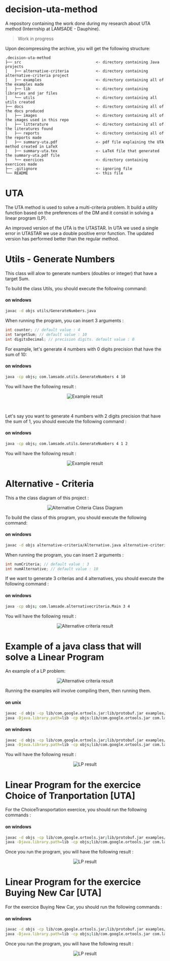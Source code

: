 # decision-uta-method
A repository containing the work done during my research about UTA method (Internship at LAMSADE - Dauphine).
> Work in progress 

Upon decompressing the archive, you will get the following structure:
```
.decision-uta-method
├── src                                 <- directory containing Java projects
│   ├── alternative-criteria            <- directory containing alternative-criteria project
│   ├── examples                        <- directory containing all of the examples made
│   ├── lib                             <- directory containing libraries and jar files
│   └── utils                           <- directory containing all utils created
├── docs                                <- directory containing all of the docs produced
│   ├── images                          <- directory containing all of the images used in this repo
│   ├── litterature                     <- directory containing all of the literatures found
│   ├── reports                         <- directory containing all of the reports made
│   ├── summary-uta.pdf                 <- pdf file explaining the UTA method created in LaTeX
│   ├── summary-uta.tex                 <- LaTeX file that generated the summary-uta.pdf file
│   └── exercices                       <- directory containing exercices made
├── .gitignore                          <- ignoring file
└── README                              <- this file
```

# UTA
The UTA method is used to solve a multi-criteria problem. It build a utility function based on the preferences of the DM and it consist in solving a linear program (LP).

An improved version of the UTA is the UTASTAR. In UTA we used a single error in UTASTAR we use a double positive error function. The updated version has performed better than the regular method. 
  
# Utils - Generate Numbers
This class will alow to generate numbers (doubles or integer) that have a target Sum. 

To build the class Utils, you should execute the following command: 
#### on windows
```bash
javac -d objs utils/GenerateNumbers.java 
```

When running the program, you can insert 3 arguments : 
```java
int counter; // default value : 4 
int targetSum; // default value : 10
int digitsDecimal; // precision digits. default value : 0  
```

For example, let's generate 4 numbers with 0 digits precision that have the sum of 10: 
#### on windows
```bash
java -cp objs; com.lamsade.utils.GenerateNumbers 4 10  
```

You will have the following result : 
<p align="center">
  <img src="/docs/images/integers.PNG?raw=true" alt="Example result"/>
</p>

<br />

Let's say you want to generate 4 numbers with 2 digits precision that have the sum of 1, you should execute the following command : 
#### on windows
```bash
java -cp objs; com.lamsade.utils.GenerateNumbers 4 1 2
```

You will have the following result : 
<p align="center">
  <img src="/docs/images/doubles.PNG?raw=true" alt="Example result"/>
</p>

# Alternative - Criteria
This a the class diagram of this project : 
<p align="center">
  <img src="/docs/images/alternative-criteria class diagram.png?raw=true" alt="Alternative Criteria Class Diagram"/>
</p>

To build the class of this program, you should execute the following command: 
#### on windows
```bash
javac -d objs alternative-criteria/Alternative.java alternative-criteria/Criteria.java alternative-criteria/GenerateNumbers.java alternative-criteria/Main.java    
```

When running the program, you can insert 2 arguments : 
```java
int numCriteria; // default value : 3 
int numAlternative; // default value : 10
```

If we want to generate 3 criterias and 4 alternatives, you should execute the following command : 
#### on windows
```bash
java -cp objs; com.lamsade.alternativecriteria.Main 3 4 
```

You will have the following result : 
<p align="center">
  <img src="/docs/images/alternative-criteria.PNG?raw=true" alt="Alternative criteria result"/>
</p>

# Example of a java class that will solve a Linear Program
An example of a LP problem: 
<p align="center">
  <img src="/docs/images/example-lp.PNG?raw=true" alt="Alternative criteria result"/>
</p>

Running the examples will involve compiling them, then running them. 

#### on unix
```bash
javac -d objs -cp lib/com.google.ortools.jar:lib/protobuf.jar examples/LinearProgramming.java
java -Djava.library.path=lib -cp objs:lib/com.google.ortools.jar com.lamsade.lp.LinearProgramming
```

#### on windows
```bash
javac -d objs -cp lib/com.google.ortools.jar;lib/protobuf.jar examples/LinearProgramming.java
java -Djava.library.path=lib -cp objs;lib/com.google.ortools.jar com.lamsade.lp.LinearProgramming
```

You will have the following result : 
<p align="center">
  <img src="/docs/images/example-result-lp.PNG?raw=true" alt="LP result"/>
</p>

# Linear Program for the exercice Choice of Tranportation [UTA]
For the ChoiceTransportation exercice, you should run the following commands : 

#### on windows
```bash
javac -d objs -cp lib/com.google.ortools.jar;lib/protobuf.jar examples/ChoiceTransportation.java
java -Djava.library.path=lib -cp objs;lib/com.google.ortools.jar com.lamsade.lp.ChoiceTransportation
```

Once you run the program, you will have the following result : 
<p align="center">
  <img src="/docs/images/example_choicetransportation_lp-result.PNG?raw=true" alt="LP result"/>
</p>

# Linear Program for the exercice Buying New Car [UTA]
For the exercice Buying New Car, you should run the following commands : 

#### on windows
```bash
javac -d objs -cp lib/com.google.ortools.jar;lib/protobuf.jar examples/BuyingNewCar.java
java -Djava.library.path=lib -cp objs;lib/com.google.ortools.jar com.lamsade.lp.BuyingNewCar
```

Once you run the program, you will have the following result : 
<p align="center">
  <img src="/docs/images/example-buyingnewcar-lp-result.png?raw=true" alt="LP result"/>
</p>